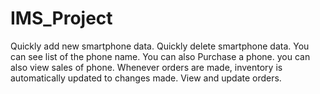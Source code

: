 # IMS_Project

Quickly add new smartphone data.
Quickly delete smartphone data.
You can see list of the phone name.
You can also Purchase a phone.
you can also view sales of phone.
Whenever orders are made, inventory is automatically updated to changes made.
View and update orders.
